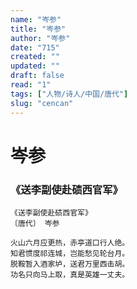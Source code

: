 ```yaml
---
name: "岑参"
title: "岑参"
author: "岑参"
date: "715"
created: ""
updated: ""
draft: false
read: "1"
tags: ["人物/诗人/中国/唐代"]
slug: "cencan"
---
```


# 岑参

### 《送李副使赴碛西官军》

```
《送李副使赴碛西官军》
〔唐代〕 岑参

火山六月应更热，赤亭道口行人绝。
知君惯度祁连城，岂能愁见轮台月。
脱鞍暂入酒家垆，送君万里西击胡。
功名只向马上取，真是英雄一丈夫。
```
